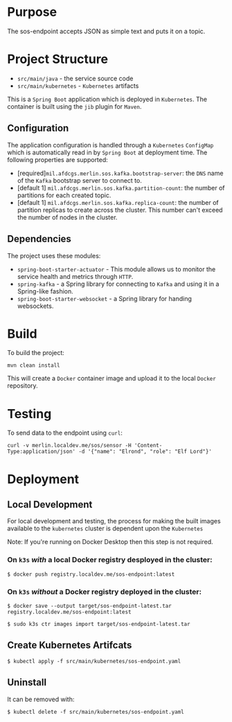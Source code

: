 # Purpose

The sos-endpoint accepts JSON as simple text and puts it on a topic. 

# Project Structure

* `src/main/java` - the service source code
* `src/main/kubernetes` - `Kubernetes` artifacts

This is a `Spring Boot` application which is deployed in `Kubernetes`. The container is built using the `jib` plugin
for `Maven`.

## Configuration

The application configuration is handled through a `Kubernetes` `ConfigMap` which is automatically read in by `Spring
Boot` at deployment time. The following properties are supported:

* [required]`mil.afdcgs.merlin.sos.kafka.bootstrap-server`: the `DNS` name of the `Kafka` bootstrap server to connect
  to.
* [default 1] `mil.afdcgs.merlin.sos.kafka.partition-count`: the number of partitions for each created topic.
* [default 1] `mil.afdcgs.merlin.sos.kafka.replica-count`: the number of partition replicas to create across the
  cluster. This number can't exceed the number of nodes in the cluster.


## Dependencies

The project uses these modules:

* `spring-boot-starter-actuator` - This module allows us to monitor the service health and metrics through `HTTP`.
* `spring-kafka` - a Spring library for connecting to `Kafka` and using it in a Spring-like fashion.
* `spring-boot-starter-websocket` - a Spring library for handing websockets.

# Build

To build the project:
```shell
mvn clean install
```

This will create a `Docker` container image and upload it to the local `Docker` repository.

# Testing
To send data to the endpoint using `curl`:
```shell
curl -v merlin.localdev.me/sos/sensor -H 'Content-Type:application/json' -d '{"name": "Elrond", "role": "Elf Lord"}'
```

# Deployment
## Local Development
For local development and testing, the process for making the built images available to the `kubernetes` cluster is
dependent upon the `Kubernetes`

Note: If you're running on Docker Desktop then this step is not required.

### On `k3s` *with* a local Docker registry desployed in the cluster:
```shell
$ docker push registry.localdev.me/sos-endpoint:latest
```

### On `k3s` *without* a Docker registry deployed in the cluster:
```shell
$ docker save --output target/sos-endpoint-latest.tar registry.localdev.me/sos-endpoint:latest
```
```shell
$ sudo k3s ctr images import target/sos-endpoint-latest.tar
```

## Create Kubernetes Artifcats
```shell
$ kubectl apply -f src/main/kubernetes/sos-endpoint.yaml
```

## Uninstall
It can be removed with:
```shell
$ kubectl delete -f src/main/kubernetes/sos-endpoint.yaml
```




